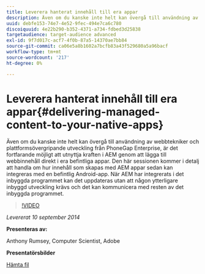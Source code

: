 ```yaml
---
title: Leverera hanterat innehåll till era appar
description: Även om du kanske inte helt kan övergå till användning av webbtekniker och plattformsövergripande utveckling från PhoneGap Enterprise, är det fortfarande möjligt att utnyttja kraften i AEM genom att lägga till webbinnehåll direkt i era befintliga appar. Den här sessionen kommer i detalj att handla om hur innehåll som skapas med AEM appar sedan kan integreras med en befintlig Android-app. När AEM har integrerats i det inbyggda programmet kan det uppdateras utan att någon ytterligare inbyggd utveckling krävs och det kan kommunicera med resten av det inbyggda programmet.
uuid: debfe153-74e7-4e52-9fec-494e7ca6c780
discoiquuid: 4e22b290-b352-4371-a734-fdbed3d25838
targetaudience: target-audience advanced
exl-id: 9f7d017c-acf7-4f0b-87a5-14370ae7bb84
source-git-commit: ca06e5a8b1602a7bcfb83a43f529680a5a96bacf
workflow-type: tm+mt
source-wordcount: '217'
ht-degree: 0%

---
```


# Leverera hanterat innehåll till era appar{#delivering-managed-content-to-your-native-apps}

Även om du kanske inte helt kan övergå till användning av webbtekniker och plattformsövergripande utveckling från PhoneGap Enterprise, är det fortfarande möjligt att utnyttja kraften i AEM genom att lägga till webbinnehåll direkt i era befintliga appar. Den här sessionen kommer i detalj att handla om hur innehåll som skapas med AEM appar sedan kan integreras med en befintlig Android-app. När AEM har integrerats i det inbyggda programmet kan det uppdateras utan att någon ytterligare inbyggd utveckling krävs och det kan kommunicera med resten av det inbyggda programmet.

>[!VIDEO](https://video.tv.adobe.com/v/19467/?quality=9)

*Levererat 10 september 2014*

**Presenteras av:**

Anthony Rumsey, Computer Scientist, Adobe

**Presentatörsbilder**

[Hämta fil](assets/9-10-2014-delivering-managed-content-to-your-native-apps.pdf)
<!--
[Get back to the Overview](https://helpx.adobe.com/experience-manager/kt/eseminars/gems/aem-index.html)
-->
